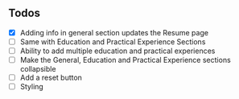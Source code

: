 ## Todos

- [x] Adding info in general section updates the Resume page
- [ ] Same with Education and Practical Experience Sections
- [ ] Ability to add multiple education and practical experiences
- [ ] Make the General, Education and Practical Experience sections collapsible
- [ ] Add a reset button
- [ ] Styling
